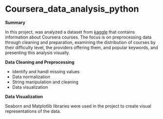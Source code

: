 # Coursera_data_analysis_python

**Summary**

In this project, was analyzed a dataset from [kaggle](https://www.kaggle.com/datasets/elvinrustam/coursera-dataset) that contains information about Coursera courses. The focus is on preprocessing data through cleaning and preparation, examining the distribution of courses by their difficulty level, the providers offering them, and popular keywords, and presenting this analysis visually.

**Data Cleaning and Preprocessing**

* Identify and handl missing values
* Data normalization
* String manipulation and cleaning
* Data visualization

**Data Visualization**

Seaborn and Matplotlib libraries were used in the project to create visual representations of the data.


